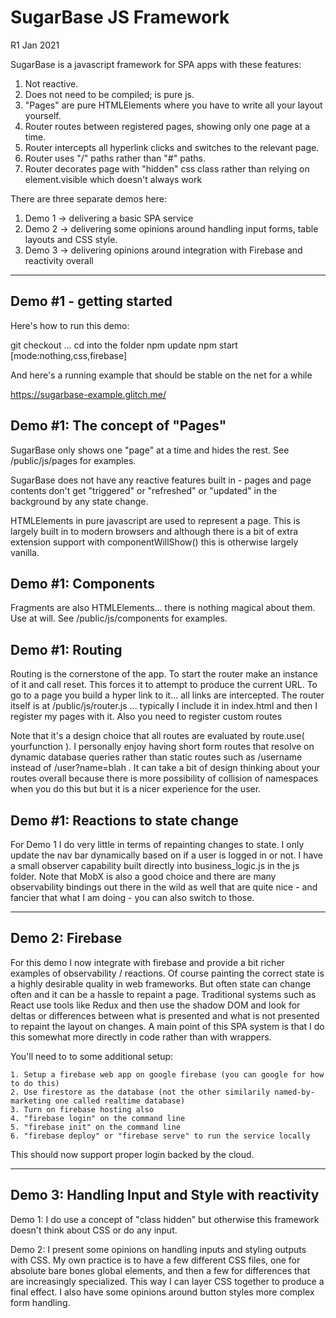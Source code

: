 # SugarBase JS Framework

R1 Jan 2021

SugarBase is a javascript framework for SPA apps with these features:

1. Not reactive.
2. Does not need to be compiled; is pure js.
3. "Pages" are pure HTMLElements where you have to write all your layout yourself.
4. Router routes between registered pages, showing only one page at a time.
5. Router intercepts all hyperlink clicks and switches to the relevant page.
6. Router uses "/" paths rather than "#" paths.
7. Router decorates page with "hidden" css class rather than relying on element.visible which doesn't always work

There are three separate demos here:

1. Demo 1 -> delivering a basic SPA service
2. Demo 2 -> delivering some opinions around handling input forms, table layouts and CSS style.
3. Demo 3 -> delivering opinions around integration with Firebase and reactivity overall

---

## Demo #1 - getting started

Here's how to run this demo:

git checkout ...
cd into the folder
npm update
npm start [mode:nothing,css,firebase]

And here's a running example that should be stable on the net for a while

https://sugarbase-example.glitch.me/

## Demo #1: The concept of "Pages"

SugarBase only shows one "page" at a time and hides the rest. See /public/js/pages for examples.

SugarBase does not have any reactive features built in - pages and page contents don't get "triggered" or "refreshed" or "updated" in the background by any state change.

HTMLElements in pure javascript are used to represent a page. This is largely built in to modern browsers and although there is a bit of extra extension support with componentWillShow() this is otherwise largely vanilla. 

## Demo #1: Components

Fragments are also HTMLElements... there is nothing magical about them. Use at will. See /public/js/components for examples.

## Demo #1: Routing

Routing is the cornerstone of the app. To start the router make an instance of it and call reset. This forces it to attempt to produce the current URL. To go to a page you build a hyper link to it... all links are intercepted. The router itself is at /public/js/router.js ... typically I include it in index.html and then I register my pages with it. Also you need to register custom routes

Note that it's a design choice that all routes are evaluated by route.use( yourfunction ). I personally enjoy having short form routes that resolve on dynamic database queries rather than static routes such as /username instead of /user?name=blah . It can take a bit of design thinking about your routes overall because there is more possibility of collision of namespaces when you do this but but it is a nicer experience for the user.

## Demo #1: Reactions to state change

For Demo 1 I do very little in terms of repainting changes to state. I only update the nav bar dynamically based on if a user is logged in or not. I have a small observer capability built directly into business_logic.js in the js folder. Note that MobX is also a good choice and there are many observability bindings out there in the wild as well that are quite nice - and fancier that what I am doing - you can also switch to those.

---

## Demo 2: Firebase 

For this demo I now integrate with firebase and provide a bit richer examples of observability / reactions. Of course painting the correct state is a highly desirable quality in web frameworks. But often state can change often and it can be a hassle to repaint a page. Traditional systems such as React use tools like Redux and then use the shadow DOM and look for deltas or differences between what is presented and what is not presented to repaint the layout on changes. A main point of this SPA system is that I do this somewhat more directly in code rather than with wrappers.

You'll need to to some additional setup:

	1. Setup a firebase web app on google firebase (you can google for how to do this)
	2. Use firestore as the database (not the other similarily named-by-marketing one called realtime database)
	3. Turn on firebase hosting also
	4. "firebase login" on the command line
	5. "firebase init" on the command line
	6. "firebase deploy" or "firebase serve" to run the service locally

This should now support proper login backed by the cloud.

---

## Demo 3: Handling Input and Style with reactivity

Demo 1: I do use a concept of "class hidden" but otherwise this framework doesn't think about CSS or do any input.

Demo 2: I present some opinions on handling inputs and styling outputs with CSS. My own practice is to have a few different CSS files, one for absolute bare bones global elements, and then a few for differences that are increasingly specialized. This way I can layer CSS together to produce a final effect. I also have some opinions around button styles more complex form handling.

